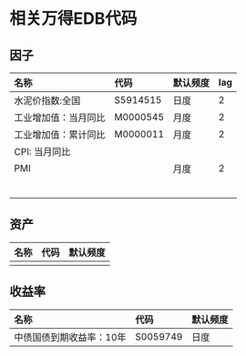 # 相关万得EDB代码

## 因子

| 名称 | 代码 | 默认频度 | lag |
| :--- | :--- | :--- | :--- |
| 水泥价指数:全国 | S5914515 | 日度 | 2 |
| 工业增加值：当月同比 | M0000545 | 月度 | 2 |
| 工业增加值：累计同比 | M0000011 | 月度 | 2 |
| CPI: 当月同比 |  |  |  |
| PMI |  | 月度 | 2 |
|  |  |  |  |
|  |  |  |  |
|  |  |  |  |
|  |  |  |  |
|  |  |  |  |
|  |  |  |  |

## 资产

| 名称 | 代码 | 默认频度 |
| :--- | :--- | :--- |
|  |  |  |

## 收益率

| 名称 | 代码 | 默认频度 |
| :--- | :--- | :--- |
| 中债国债到期收益率：10年 | S0059749 | 日度 |




